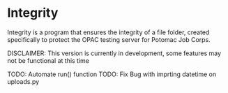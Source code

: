 # Integrity
Integrity is a program that ensures the integrity of a file folder, created specifically to protect the OPAC testing server for Potomac Job Corps.

DISCLAIMER: This version is currently in development, some features may not be functional at this time

TODO: Automate run() function
TODO: Fix Bug with imprting datetime on uploads.py
